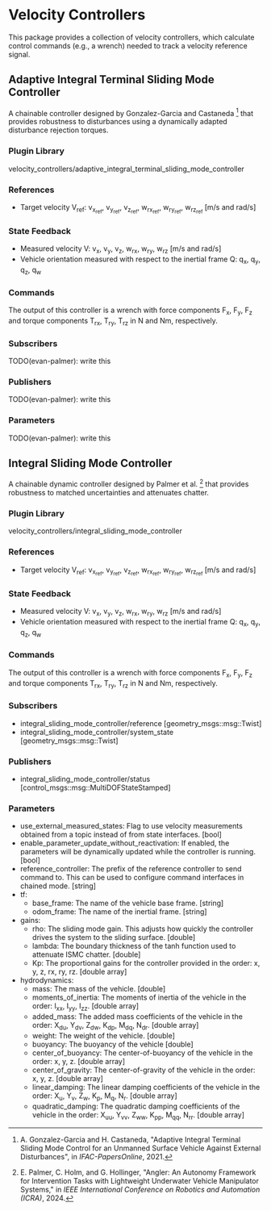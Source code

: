 # Velocity Controllers

This package provides a collection of velocity controllers, which calculate
control commands (e.g., a wrench) needed to track a velocity reference
signal.

## Adaptive Integral Terminal Sliding Mode Controller

A chainable controller designed by Gonzalez-Garcia and Castaneda [^1] that
provides robustness to disturbances using a dynamically adapted disturbance
rejection torques.

[^1]: A. Gonzalez-Garcia and H. Castaneda, "Adaptive Integral Terminal Sliding
Mode Control for an Unmanned Surface Vehicle Against External Disturbances", in
*IFAC-PapersOnline*, 2021.

### Plugin Library

velocity_controllers/adaptive_integral_terminal_sliding_mode_controller

### References

- Target velocity V<sub>ref</sub>: v<sub>x<sub>ref</sub></sub>,
  v<sub>y<sub>ref</sub></sub>, v<sub>z<sub>ref</sub></sub>,
  w<sub>rx<sub>ref</sub></sub>, w<sub>ry<sub>ref</sub></sub>,
  w<sub>rz<sub>ref</sub></sub> [m/s and rad/s]

### State Feedback

- Measured velocity V: v<sub>x</sub>, v<sub>y</sub>, v<sub>z</sub>,
  w<sub>rx</sub>, w<sub>ry</sub>, w<sub>rz</sub> [m/s and rad/s]
- Vehicle orientation measured with respect to the inertial frame Q:
  q<sub>x</sub>, q<sub>y</sub>, q<sub>z</sub>, q<sub>w</sub>

### Commands

The output of this controller is a wrench with force components F<sub>x</sub>,
F<sub>y</sub>, F<sub>z</sub> and torque components T<sub>rx</sub>,
T<sub>ry</sub>, T<sub>rz</sub> in N and Nm, respectively.

### Subscribers

TODO(evan-palmer): write this

### Publishers

TODO(evan-palmer): write this

### Parameters

TODO(evan-palmer): write this

## Integral Sliding Mode Controller

A chainable dynamic controller designed by Palmer et al. [^2] that provides
robustness to matched uncertainties and attenuates chatter.

[^2]: E. Palmer, C. Holm, and G. Hollinger, "Angler: An Autonomy Framework for
Intervention Tasks with Lightweight Underwater Vehicle Manipulator Systems," in
*IEEE International Conference on Robotics and Automation (ICRA)*, 2024.

### Plugin Library

velocity_controllers/integral_sliding_mode_controller

### References

- Target velocity V<sub>ref</sub>: v<sub>x<sub>ref</sub></sub>,
  v<sub>y<sub>ref</sub></sub>, v<sub>z<sub>ref</sub></sub>,
  w<sub>rx<sub>ref</sub></sub>, w<sub>ry<sub>ref</sub></sub>,
  w<sub>rz<sub>ref</sub></sub> [m/s and rad/s]

### State Feedback

- Measured velocity V: v<sub>x</sub>, v<sub>y</sub>, v<sub>z</sub>,
  w<sub>rx</sub>, w<sub>ry</sub>, w<sub>rz</sub> [m/s and rad/s]
- Vehicle orientation measured with respect to the inertial frame Q:
  q<sub>x</sub>, q<sub>y</sub>, q<sub>z</sub>, q<sub>w</sub>

### Commands

The output of this controller is a wrench with force components F<sub>x</sub>,
F<sub>y</sub>, F<sub>z</sub> and torque components T<sub>rx</sub>,
T<sub>ry</sub>, T<sub>rz</sub> in N and Nm, respectively.

### Subscribers

- integral_sliding_mode_controller/reference [geometry_msgs::msg::Twist]
- integral_sliding_mode_controller/system_state [geometry_msgs::msg::Twist]

### Publishers

- integral_sliding_mode_controller/status [control_msgs::msg::MultiDOFStateStamped]

### Parameters

- use_external_measured_states: Flag to use velocity measurements obtained from
  a topic instead of from state interfaces. [bool]
- enable_parameter_update_without_reactivation: If enabled, the parameters will
  be dynamically updated while the controller is running. [bool]
- reference_controller: The prefix of the reference controller to send command
  to. This can be used to configure command interfaces in chained mode. [string]
- tf:
  - base_frame: The name of the vehicle base frame. [string]
  - odom_frame: The name of the inertial frame. [string]
- gains:
  - rho: The sliding mode gain. This adjusts how quickly the controller drives
    the system to the sliding surface. [double]
  - lambda: The boundary thickness of the tanh function used to attenuate ISMC
    chatter. [double]
  - Kp: The proportional gains for the controller provided in the order: x, y,
    z, rx, ry, rz. [double array]
- hydrodynamics:
  - mass: The mass of the vehicle. [double]
  - moments_of_inertia: The moments of inertia of the vehicle in the order:
    I<sub>xx</sub>, I<sub>yy</sub>, I<sub>zz</sub>. [double array]
  - added_mass: The added mass coefficients of the vehicle in the order:
    X<sub>du</sub>, Y<sub>dv</sub>, Z<sub>dw</sub>, K<sub>dp</sub>,
    M<sub>dq</sub>, N<sub>dr</sub>. [double array]
  - weight: The weight of the vehicle. [double]
  - buoyancy: The buoyancy of the vehicle [double]
  - center_of_buoyancy: The center-of-buoyancy of the vehicle in the order: x,
    y, z. [double array]
  - center_of_gravity: The center-of-gravity of the vehicle in the order: x, y,
    z. [double array]
  - linear_damping: The linear damping coefficients of the vehicle in the order:
    X<sub>u</sub>, Y<sub>v</sub>, Z<sub>w</sub>, K<sub>p</sub>, M<sub>q</sub>,
    N<sub>r</sub>. [double array]
  - quadratic_damping: The quadratic damping coefficients of the vehicle in the
    order: X<sub>uu</sub>, Y<sub>vv</sub>, Z<sub>ww</sub>, K<sub>pp</sub>,
    M<sub>qq</sub>, N<sub>rr</sub>. [double array]
